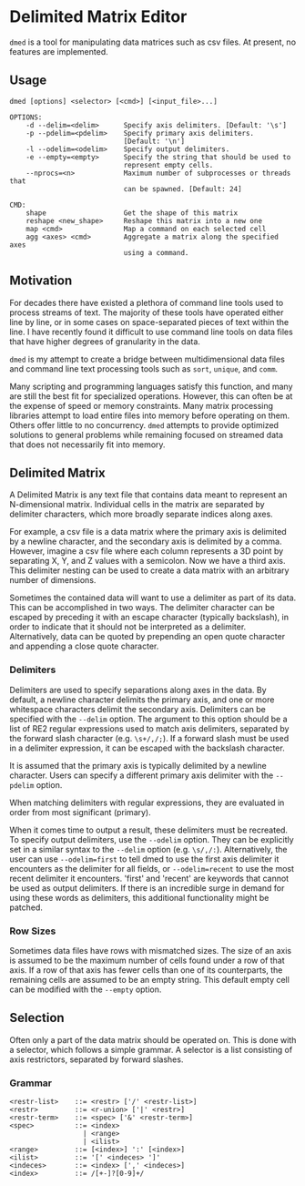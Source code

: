 Delimited Matrix Editor
=======================

`dmed` is a tool for manipulating data matrices such as csv files.  At present,
no features are implemented.


Usage
-----

    dmed [options] <selector> [<cmd>] [<input_file>...]

    OPTIONS:
        -d --delim=<delim>      Specify axis delimiters. [Default: '\s']
        -p --pdelim=<pdelim>    Specify primary axis delimiters.  
                                [Default: '\n']
        -l --odelim=<odelim>    Specify output delimiters.
        -e --empty=<empty>      Specify the string that should be used to
                                represent empty cells.
        --nprocs=<n>            Maximum number of subprocesses or threads that
                                can be spawned. [Default: 24]

    CMD:
        shape                   Get the shape of this matrix
        reshape <new_shape>     Reshape this matrix into a new one
        map <cmd>               Map a command on each selected cell
        agg <axes> <cmd>        Aggregate a matrix along the specified axes
                                using a command.


Motivation
----------

For decades there have existed a plethora of command line tools used to process
streams of text.  The majority of these tools have operated either line by line,
or in some cases on space-separated pieces of text within the line.  I have
recently found it difficult to use command line tools on data files that have
higher degrees of granularity in the data.

`dmed` is my attempt to create a bridge between multidimensional data files and
command line text processing tools such as `sort`, `unique`, and `comm`.

Many scripting and programming languages satisfy this function, and many are
still the best fit for specialized operations.  However, this can often be at
the expense of speed or memory constraints. Many matrix processing libraries
attempt to load entire files into memory before operating on them. Others offer
little to no concurrency. `dmed` attempts to provide optimized solutions to
general problems while remaining focused on streamed data that does not
necessarily fit into memory.


Delimited Matrix
----------------

A Delimited Matrix is any text file that contains data meant to represent an
N-dimensional matrix.  Individual cells in the matrix are separated by
delimiter characters, which more broadly separate indices along axes.

For example, a csv file is a data matrix where the primary axis is delimited by
a newline character, and the secondary axis is delimited by a comma.  However,
imagine a csv file where each column represents a 3D point by separating X, Y,
and Z values with a semicolon. Now we have a third axis.  This delimiter nesting
can be used to create a data matrix with an arbitrary number of dimensions.

Sometimes the contained data will want to use a delimiter as part of its data.
This can be accomplished in two ways.  The delimiter character can be escaped
by preceding it with an escape character (typically backslash), in order to
indicate that it should not be interpreted as a delimiter.  Alternatively, data
can be quoted by prepending an open quote character and appending a close quote
character.


### Delimiters

Delimiters are used to specify separations along axes in the data. By default,
a newline character delimits the primary axis, and one or more whitespace
characters delimit the secondary axis. Delimiters can be specified with the
`--delim` option.  The argument to this option should be a list of RE2 regular
expressions used to match axis delimiters, separated by the forward slash
character (e.g. `\s+/,/;`). If a forward slash must be used in a delimiter
expression, it can be escaped with the backslash character. 

It is assumed that the primary axis is typically delimited by a newline
character.  Users can specify a different primary axis delimiter with the
`--pdelim` option.

When matching delimiters with regular expressions, they are evaluated in order
from most significant (primary).

When it comes time to output a result, these delimiters must be recreated. To
specify output delimiters, use the `--odelim` option. They can be explicitly set
in a similar syntax to the `--delim` option (e.g. `\s/,/:`). Alternatively, the
user can use `--odelim=first` to tell dmed to use the first axis delimiter it
encounters as the delimiter for all fields, or `--odelim=recent` to use the most
recent delimiter it encounters. 'first' and 'recent' are keywords that cannot be
used as output delimiters. If there is an incredible surge in demand for using
these words as delimiters, this additional functionality might be patched.


### Row Sizes

Sometimes data files have rows with mismatched sizes.  The size of an axis is
assumed to be the maximum number of cells found under a row of that axis.  If a
row of that axis has fewer cells than one of its counterparts, the remaining
cells are assumed to be an empty string.  This default empty cell can be
modified with the `--empty` option.


Selection
---------

Often only a part of the data matrix should be operated on.  This is done with
a selector, which follows a simple grammar.  A selector is a list consisting of
axis restrictors, separated by forward slashes.

### Grammar

    <restr-list>    ::= <restr> ['/' <restr-list>]
    <restr>         ::= <r-union> ['|' <restr>]
    <restr-term>    ::= <spec> ['&' <restr-term>]
    <spec>          ::= <index>
                      | <range>
                      | <ilist>
    <range>         ::= [<index>] ':' [<index>]
    <ilist>         ::= '[' <indeces> ']'
    <indeces>       ::= <index> [',' <indeces>]
    <index>         ::= /[+-]?[0-9]+/
